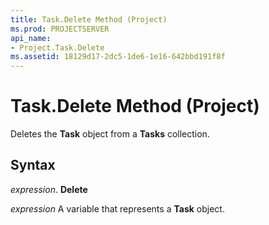 ```yaml
---
title: Task.Delete Method (Project)
ms.prod: PROJECTSERVER
api_name:
- Project.Task.Delete
ms.assetid: 18129d17-2dc5-1de6-1e16-642bbd191f8f
---
```



# Task.Delete Method (Project)

Deletes the  **Task** object from a **Tasks** collection.


## Syntax

 _expression_. **Delete**

 _expression_ A variable that represents a **Task** object.


